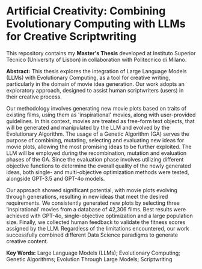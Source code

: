 # Artificial Creativity: Combining Evolutionary Computing with LLMs for Creative Scriptwriting
This repository contains my **Master's Thesis** developed at Instituto Superior Técnico (University of Lisbon) in collaboration with Politecnico di Milano.

**Abstract:** This thesis explores the integration of Large Language Models (LLMs) with Evolutionary Computing, as a tool for creative writing, particularly in the domain of movie idea generation. Our work adopts an exploratory approach, designed to assist human scriptwriters (users) in their creative process.

Our methodology involves generating new movie plots based on traits of existing films, using them as 'inspirational' movies, along with user-provided guidelines. In this context, movies are treated as free-form text objects, that will be generated and manipulated by the LLM and evolved by the Evolutionary Algorithm. The usage of a Genetic Algorithm (GA) serves the purpose of combining, mutating, selecting and evaluating new ideas for movie plots, allowing the most promising ideas to be further exploited. The LLM will be employed during the recombination, mutation and evaluation phases of the GA. Since the evaluation phase involves utilizing different objective functions to determine the overall quality of the newly generated ideas, both single- and multi-objective optimization methods were tested, alongside GPT-3.5 and GPT-4o models.

Our approach showed significant potential, with movie plots evolving through generations, resulting in new ideas that meet the desired requirements. We consistently generated new plots by selecting three 'inspirational' movies from a database of 42,306 films. Best results were achieved with GPT-4o, single-objective optimization and a large population size. 
Finally, we collected human feedback to validate the fitness scores assigned by the LLM. Regardless of the limitations encountered, our work successfully combined different Data Science paradigms to generate creative content. 

**Key Words:** Large Language Models (LLMs); Evolutionary Computing; Genetic Algorithms; Evolution Through Large Models; Scriptwriting
